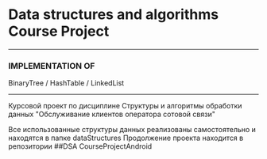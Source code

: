 # Data structures and algorithms Course Project

-----------------------------------------
### IMPLEMENTATION OF
BinaryTree / HashTable / LinkedList
   
-----------------------------------------

Курсовой проект по дисциплине Структуры и алгоритмы обработки данных
"Обслуживание клиентов оператора сотовой связи"

Все использованные структуры данных реализованы самостоятельно и находятся в папке dataStructures
Продолжение проекта находится в репозитории ##DSA CourseProjectAndroid
